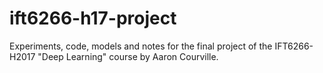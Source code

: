 # ift6266-h17-project

Experiments, code, models and notes for the final project of the IFT6266-H2017 "Deep Learning" course by Aaron Courville.
